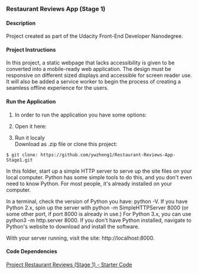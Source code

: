 ### Restaurant Reviews App (Stage 1)  

#### Description
Project created as part of the Udacity Front-End Developer Nanodegree.

#### Project Instructions  
In this project, a static webpage that lacks accessibility is given to be converted into a mobile-ready web application. The design must be responsive on different sized displays and accessible for screen reader use. It will also be added a service worker to begin the process of creating a seamless offline experience for the users.

#### Run the Application
1. In order to run the application you have some options:

2. Open it here:

3. Run it localy  
  Download as .zip file or clone this project:

  ``$ git clone: https://github.com/ywzheng1/Restaurant-Reviews-App-Stage1.git ``

  In this folder, start up a simple HTTP server to serve up the site files on your local computer. Python has some simple tools to do this, and you don't even need to know Python. For most people, it's already installed on your computer.

  In a terminal, check the version of Python you have: python -V. If you have Python 2.x, spin up the server with python -m SimpleHTTPServer 8000 (or some other port, if port 8000 is already in use.) For Python 3.x, you can use python3 -m http.server 8000. If you don't have Python installed, navigate to Python's website to download and install the software.

  With your server running, visit the site: http://localhost:8000.

#### Code Dependencies
[Project Restaurant Reviews (Stage 1) - Starter Code](https://github.com/udacity/mws-restaurant-stage-1)
